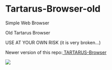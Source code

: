 # Tartarus-Browser-old
Simple Web Browser

Old Tartarus Browser

USE AT YOUR OWN RISK (it is very broken...)

<p>Newer version of this repo:<a href="https://github.com/Artemis-Wings/TARTARUS-Browser"> TARTARUS-Browser</a></p>

<p><img src="https://i.imgur.com/Pdu7WR9.png"></p>
